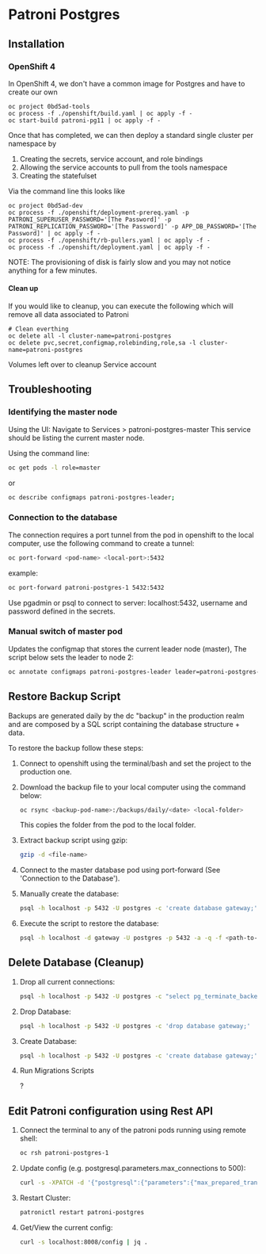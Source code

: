 # Patroni Postgres

## Installation

### OpenShift 4

In OpenShift 4, we don't have a common image for Postgres and have to create our own

```console
oc project 0bd5ad-tools
oc process -f ./openshift/build.yaml | oc apply -f -
oc start-build patroni-pg11 | oc apply -f -
```

Once that has completed, we can then deploy a standard single cluster per namespace by

1. Creating the secrets, service account, and role bindings
1. Allowing the service accounts to pull from the tools namespace
1. Creating the statefulset

Via the command line this looks like

```console
oc project 0bd5ad-dev
oc process -f ./openshift/deployment-prereq.yaml -p PATRONI_SUPERUSER_PASSWORD='[The Password]' -p PATRONI_REPLICATION_PASSWORD='[The Password]' -p APP_DB_PASSWORD='[The Password]' | oc apply -f -
oc process -f ./openshift/rb-pullers.yaml | oc apply -f -
oc process -f ./openshift/deployment.yaml | oc apply -f -
```

NOTE: The provisioning of disk is fairly slow and you may not notice anything for a few minutes.

#### Clean up

If you would like to cleanup, you can execute the following which will remove all data associated to Patroni

```console
# Clean everthing
oc delete all -l cluster-name=patroni-postgres
oc delete pvc,secret,configmap,rolebinding,role,sa -l cluster-name=patroni-postgres
```

Volumes left over to cleanup
Service account

## Troubleshooting

### Identifying the master node

Using the UI:
Navigate to Services > patroni-postgres-master
This service should be listing the current master node.

Using the command line:

```bash
oc get pods -l role=master
```

or

```bash
oc describe configmaps patroni-postgres-leader;
```

### Connection to the database

The connection requires a port tunnel from the pod in openshift to the local computer,
use the following command to create a tunnel:

```bash
oc port-forward <pod-name> <local-port>:5432
```

example:

```bash
oc port-forward patroni-postgres-1 5432:5432
```

Use pgadmin or psql to connect to server: localhost:5432, username and password defined in the secrets.

### Manual switch of master pod

Updates the configmap that stores the current leader node (master),
The script below sets the leader to node 2:

```bash
oc annotate configmaps patroni-postgres-leader leader=patroni-postgres-2 --overwrite=true;
```

## Restore Backup Script

Backups are generated daily by the dc "backup" in the production realm and are composed by a SQL script containing the database structure + data.

To restore the backup follow these steps:

1. Connect to openshift using the terminal/bash and set the project to the production one.
1. Download the backup file to your local computer using the command below:

    ```bash
    oc rsync <backup-pod-name>:/backups/daily/<date> <local-folder>
    ```

    This copies the folder from the pod to the local folder.

1. Extract backup script using gzip:

    ```bash
    gzip -d <file-name>
    ```

1. Connect to the master database pod using port-forward (See 'Connection to the Database').

1. Manually create the database:

    ```bash
    psql -h localhost -p 5432 -U postgres -c 'create database gateway;'
    ```

1. Execute the script to restore the database:

    ```bash
    psql -h localhost -d gateway -U postgres -p 5432 -a -q -f <path-to-file>
    ```

## Delete Database (Cleanup)

1. Drop all current connections:

    ```bash
    psql -h localhost -p 5432 -U postgres -c "select pg_terminate_backend(pid) from pg_stat_activity where datname='gateway';"
    ```

1. Drop Database:

    ```bash
    psql -h localhost -p 5432 -U postgres -c 'drop database gateway;'
    ```

1. Create Database:

    ```bash
    psql -h localhost -p 5432 -U postgres -c 'create database gateway;'
    ```

1. Run Migrations Scripts

    ?

## Edit Patroni configuration using Rest API

1. Connect the terminal to any of the patroni pods running using remote shell:

    ```bash
    oc rsh patroni-postgres-1
    ```

1. Update config (e.g. postgresql.parameters.max_connections to 500):

    ```bash
    curl -s -XPATCH -d '{"postgresql":{"parameters":{"max_prepared_transactions":500, "max_connections":500}}}' http://localhost:8008/config | jq .
    ```

1. Restart Cluster:

    ```bash
    patronictl restart patroni-postgres
    ```

1. Get/View the current config:

    ```bash
    curl -s localhost:8008/config | jq .
    ```
